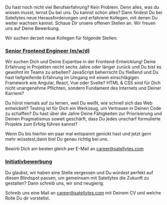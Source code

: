 Du hast noch nicht viel Berufserfahrung? Kein Problem. Denn alles, was du wissen musst, lernst Du bei uns. Du kannst
schon alles? Dann findest Du bei Satellytes neue Herausforderungen und erfahrene Kollegen, mit denen Du weiter wachsen
kannst. Schaue Dir unsere offenen Stellen an. Wir freuen uns auf Deine Bewerbung.

Wir suchen derzeit neue Kollegen für folgende Stellen:

### [Senior Frontend Engineer (m/w/d)](#senior-frontend-engineer)

Wir suchen Dich und Deine Expertise in der Frontend-Entwicklung! Deine Erfahrung in Projekten reicht sechs Jahre oder
länger zurück und Du bist es gewohnt im Teams zu arbeiten? JavaScript beherrscht Du fließend und Du hast tiefgreifende
Erfahrung im Umgang mit einem einschlägigen Framework wie Angular, React, Vue oder Svelte? HTML & CSS sind für Dich
nicht unangenehme Pflichten, sondern Fundament des Internets und Deiner Karriere?

Du hörst niemals auf zu lernen, weil Du weißt, wie schnell sich das Web entwickelt? Testing ist für Dich ein Werkzeug,
um Vertrauen in Deinen Code zu schaffen? Du hast über die Jahre Deine Fähigkeiten zur Priorisierung und Deinen
Pragmatismus soweit geschärft, dass Du jedes unscharf formulierte Projekte zum Erfolg führen kannst?

Wenn Du bis hierhin ein paar mal entspannt genickt hast und jetzt gern mehr wüsstest,dann bist Du genau richtig bei uns.

Bewirb Dich am besten gleich per E-Mail an [career@satellytes.com](mailto:career@satellytes.com)

### [Initiativbewerbung](#initiativbewerbung)

Du glaubst, wir haben eine Stelle vergessen und Du würdest perfekt auf diesen Blindspot passen, um gemeinsam mit
Satellytes die Zukunft zu gestalten? Dann schreib uns, wir sind neugierig.

Schreib uns eine Mail an [career@satellytes.com](mailto:career@satellytes.com) mit Deinem CV und welche Rolle Du dir
vorstellst.